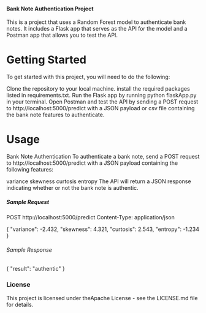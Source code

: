 #### Bank Note Authentication Project #########
This is a project that uses a Random Forest model to authenticate bank notes. It includes a Flask app that serves as the API for the model and a Postman app that allows you to test the API.

# Getting Started
To get started with this project, you will need to do the following:

Clone the repository to your local machine.
install the required packages listed in requirements.txt.
Run the Flask app by running python flaskApp.py in your terminal.
Open Postman and test the API by sending a POST request to http://localhost:5000/predict with a JSON payload or csv file containing the bank note features to authenticate.

# Usage
Bank Note Authentication
To authenticate a bank note, send a POST request to http://localhost:5000/predict with a JSON payload containing the following features:

variance
skewness
curtosis
entropy
The API will return a JSON response indicating whether or not the bank note is authentic.

##### Sample Request #######

POST http://localhost:5000/predict
Content-Type: application/json

{
    "variance": -2.432,
    "skewness": 4.321,
    "curtosis": 2.543,
    "entropy": -1.234
}


###### Sample Response #####


{
    "result": "authentic"
}

### License
This project is licensed under theApache License - see the LICENSE.md file for details.
